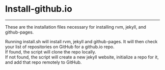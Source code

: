# Install-github.io
---
These are the installation files necessary for installing rvm, jekyll, and github-pages.

Running install.sh will install rvm, jekyll and github-pages.
It will then check your list of repositories on GitHub for a github.io repo.  
If found, the script will clone the repo locally.  
If not found, the script will create a new jekyll website, initialize a repo for it, and add that repo remotely to GitHub.
